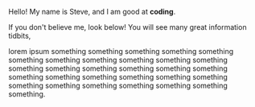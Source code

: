 Hello! My name is Steve, and I am good at **coding**.

If you don't believe me, look below! You will see many great information tidbits,

lorem ipsum something something something something something something something something something something something something something something something something something something something something something something something something something something something something something something.
